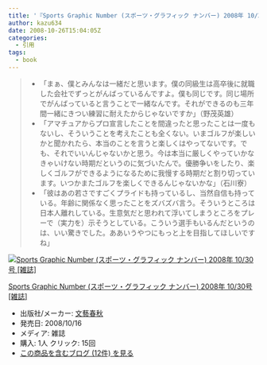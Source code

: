 ```yaml
---
title: '『Sports Graphic Number (スポーツ・グラフィック ナンバー) 2008年 10/30号 [雑誌]』で気になった部分'
author: kazu634
date: 2008-10-26T15:04:05Z
categories:
  - 引用
tags:
  - book
---
```

<div class="section">
<blockquote>
<ul>
<li>
        「まぁ、僕とみんなは一緒だと思います。僕の同級生は高卒後に就職した会社でずっとがんばっているんですよ。僕も同じです。同じ場所でがんばっていると言うことで一緒なんです。それができるのも三年間一緒にきつい練習に耐えたからじゃないですか」（野茂英雄）
</li>
<li>
        「アマチュアからプロ宣言したことを間違ったと思ったことは一度もないし、そういうことを考えたことも全くない。いまゴルフが楽しいかと聞かれたら、本当のことを言うと楽しくはやってないです。でも、それでいいんじゃないかと思う。今は本当に厳しくやっていかなきゃいけない時期だというのに気づいたんで。優勝争いをしたり、楽しくゴルフができるようになるために我慢する時期だと割り切っています。いつかまたゴルフを楽しくできるんじゃないかな」（石川寮）
</li>
<li>
        「彼はあの若さですごくプライドも持っているし、当然自信も持っている。年齢に関係なく思ったことをズバズバ言う。そういうところは日本人離れしている。生意気だと思われて浮いてしまうところをプレーで（実力を）示そうとしている。こういう選手もいるんだというのは、いい驚きでした。ああいうやつにもっと上を目指してほしいですね」
</li>
</ul>
</blockquote>

<div class="hatena-asin-detail">
<a href="http://www.amazon.co.jp/dp/B001HKAHEG/?tag=hatena_st1-22&ascsubtag=d-7ibv" onclick="__gaTracker('send', 'event', 'outbound-article', 'http://www.amazon.co.jp/dp/B001HKAHEG/?tag=hatena_st1-22&ascsubtag=d-7ibv', '');"><img src="https://images-na.ssl-images-amazon.com/images/I/51ZfRKIOXZL._SL160_.jpg" class="hatena-asin-detail-image" alt="Sports Graphic Number (スポーツ・グラフィック ナンバー) 2008年 10/30号 [雑誌]" title="Sports Graphic Number (スポーツ・グラフィック ナンバー) 2008年 10/30号 [雑誌]" /></a></p>

<div class="hatena-asin-detail-info">
<p class="hatena-asin-detail-title">
<a href="http://www.amazon.co.jp/dp/B001HKAHEG/?tag=hatena_st1-22&ascsubtag=d-7ibv" onclick="__gaTracker('send', 'event', 'outbound-article', 'http://www.amazon.co.jp/dp/B001HKAHEG/?tag=hatena_st1-22&ascsubtag=d-7ibv', 'Sports Graphic Number (スポーツ・グラフィック ナンバー) 2008年 10/30号 [雑誌]');">Sports Graphic Number (スポーツ・グラフィック ナンバー) 2008年 10/30号 [雑誌]</a>
</p>

<ul>
<li>
<span class="hatena-asin-detail-label">出版社/メーカー:</span> <a href="http://d.hatena.ne.jp/keyword/%CA%B8%E9%BA%BD%D5%BD%A9" onclick="__gaTracker('send', 'event', 'outbound-article', 'http://d.hatena.ne.jp/keyword/%CA%B8%E9%BA%BD%D5%BD%A9', '文藝春秋');" class="keyword">文藝春秋</a>
</li>
<li>
<span class="hatena-asin-detail-label">発売日:</span> 2008/10/16
</li>
<li>
<span class="hatena-asin-detail-label">メディア:</span> 雑誌
</li>
<li>
<span class="hatena-asin-detail-label">購入</span>: 1人 <span class="hatena-asin-detail-label">クリック</span>: 15回
</li>
<li>
<a href="http://d.hatena.ne.jp/asin/B001HKAHEG" onclick="__gaTracker('send', 'event', 'outbound-article', 'http://d.hatena.ne.jp/asin/B001HKAHEG', 'この商品を含むブログ (12件) を見る');" target="_blank">この商品を含むブログ (12件) を見る</a>
</li>
</ul>
</div>

<div class="hatena-asin-detail-foot">
</div>
</div>
</div>

